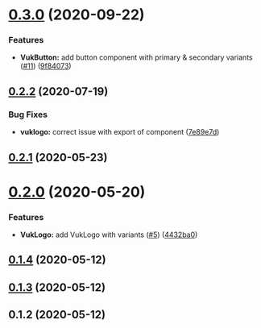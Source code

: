 # [0.3.0](https://github.com/VATSIM-UK/consilio/compare/v0.2.2...v0.3.0) (2020-09-22)

### Features

- **VukButton:** add button component with primary & secondary variants ([#11](https://github.com/VATSIM-UK/consilio/issues/11)) ([9f84073](https://github.com/VATSIM-UK/consilio/commit/9f840733ad5e5a5bbeeb555a2bb5e1c101925fe3))

## [0.2.2](https://github.com/VATSIM-UK/consilio/compare/v0.2.1...v0.2.2) (2020-07-19)

### Bug Fixes

- **vuklogo:** correct issue with export of component ([7e89e7d](https://github.com/VATSIM-UK/consilio/commit/7e89e7dc7aaf7abd9b46ea9fd837d9c1994ef762))

## [0.2.1](https://github.com/VATSIM-UK/consilio/compare/v0.2.0...v0.2.1) (2020-05-23)

# [0.2.0](https://github.com/VATSIM-UK/consilio/compare/v0.1.4...v0.2.0) (2020-05-20)

### Features

- **VukLogo:** add VukLogo with variants ([#5](https://github.com/VATSIM-UK/consilio/issues/5)) ([4432ba0](https://github.com/VATSIM-UK/consilio/commit/4432ba004f56f7e76060bd4cfd6e6a67e9ad6d12))

## [0.1.4](https://github.com/VATSIM-UK/consilio/compare/v0.1.3...v0.1.4) (2020-05-12)

## [0.1.3](https://github.com/VATSIM-UK/consilio/compare/v0.1.2...v0.1.3) (2020-05-12)

## 0.1.2 (2020-05-12)
